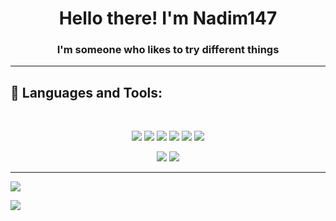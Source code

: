 <h1 align="center">Hello there! I'm Nadim147</h1>
<h3 align="center">I'm someone who likes to try different things</h3>

---

## 🚀 Languages and Tools:

<br/>
<p align="center">
<img src="https://img.shields.io/badge/HTML-E34F26?style=for-the-badge&logo=html5&logoColor=white" />
<img src="https://img.shields.io/badge/CSS-2449d8?style=for-the-badge&logo=css3&logoColor=white" />
<img src="https://img.shields.io/badge/JavaScript-F7DF1E?style=for-the-badge&logo=javascript&logoColor=fff" />
<img src="https://img.shields.io/badge/-Typescript-2f72bc?style=for-the-badge&logo=typescript&logoColor=white" />
<img src="https://img.shields.io/badge/-Nodejs-3C873A?style=for-the-badge&logo=node.js&logoColor=white" />
<img src="https://img.shields.io/badge/-discord.js-5865f2?style=for-the-badge&logo=discord&logoColor=white" />
</P>

<p align="center">
<img src="https://github-readme-streak-stats.herokuapp.com?user=3n147&theme=blueberry_duo&hide_border=true&date_format=j%20M%5B%20Y%5D" />
<img src="https://github-readme-stats.vercel.app/api?username=3n147&show_icons=true&count_private=true&theme=tokyonight&hide_border=true&bg_color=0000" />
</P>

---

![](https://activity-graph.herokuapp.com/graph?username=3n147&bg_color=0000&color=38bdae&line=38bdae&point=FFFFFF&hide_border=true)

![](https://github-readme-stats.vercel.app/api/top-langs/?username=3n147&langs_count=9&count_private=true&layout=compact&hide_border=true&bg_color=0000&text_color=38bdae)
